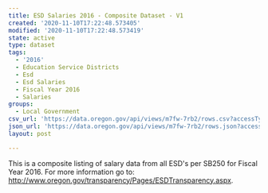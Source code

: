 ```yaml
---
title: ESD Salaries 2016 - Composite Dataset - V1
created: '2020-11-10T17:22:48.573405'
modified: '2020-11-10T17:22:48.573419'
state: active
type: dataset
tags:
  - '2016'
  - Education Service Districts
  - Esd
  - Esd Salaries
  - Fiscal Year 2016
  - Salaries
groups:
  - Local Government
csv_url: 'https://data.oregon.gov/api/views/m7fw-7rb2/rows.csv?accessType=DOWNLOAD'
json_url: 'https://data.oregon.gov/api/views/m7fw-7rb2/rows.json?accessType=DOWNLOAD'
layout: post

---
```

This is a composite listing of salary data from all ESD's per SB250 for Fiscal Year 2016. For more information go to: http://www.oregon.gov/transparency/Pages/ESDTransparency.aspx.
